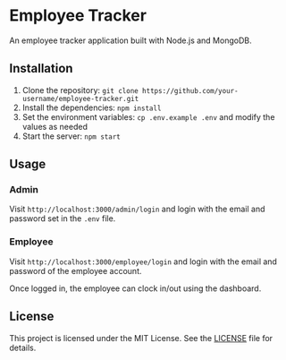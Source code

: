 # Employee Tracker

An employee tracker application built with Node.js and MongoDB.

## Installation

1. Clone the repository: `git clone https://github.com/your-username/employee-tracker.git`
2. Install the dependencies: `npm install`
3. Set the environment variables: `cp .env.example .env` and modify the values as needed
4. Start the server: `npm start`

## Usage

### Admin

Visit `http://localhost:3000/admin/login` and login with the email and password set in the `.env` file.

### Employee

Visit `http://localhost:3000/employee/login` and login with the email and password of the employee account.

Once logged in, the employee can clock in/out using the dashboard.

## License

This project is licensed under the MIT License. See the [LICENSE](LICENSE) file for details.
